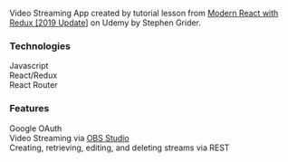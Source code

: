 Video Streaming App created by tutorial lesson from [Modern React with Redux [2019 Update]](https://www.udemy.com/react-redux/) on Udemy by Stephen Grider.

### Technologies
Javascript <br>
React/Redux <br>
React Router

### Features
Google OAuth <br>
Video Streaming via [OBS Studio](https://obsproject.com/) <br>
Creating, retrieving, editing, and deleting streams via REST
 
